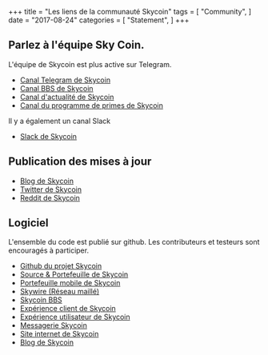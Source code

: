 +++
title = "Les liens de la communauté Skycoin"
tags = [
    "Community",
]
date = "2017-08-24"
categories = [
    "Statement",
]
+++

Parlez à l'équipe Sky Coin.
--------------------------

L'équipe de Skycoin est plus active sur Telegram.

* [Canal Telegram de Skycoin](https://t.me/Skycoin)
* [Canal BBS de Skycoin](https://t.me/skycoinbbs)
* [Canal d'actualité de Skycoin](https://t.me/skycoinnews)
* [Canal du programme de primes de Skycoin](https://t.me/skycoinbounty)

Il y a également un canal Slack 

* [Slack de Skycoin](https://skycoin.slack.com)

Publication des mises à jour
------------

* [Blog de Skycoin](https://blog.skycoin.net)
* [Twitter de Skycoin](https://twitter.com/skycoinproject)
* [Reddit de Skycoin](https://reddit.com/r/skycoinproject)

Logiciel
--------
L'ensemble du code est publié sur github. Les contributeurs et testeurs sont encouragés à participer.

* [Github du projet Skycoin](https://github.com/skycoin)
* [Source & Portefeuille de Skycoin](https://github.com/skycoin/skycoin)
* [Portefeuille mobile de Skycoin](https://github.com/skycoin/skycoin-mobilewallet)
* [Skywire (Réseau maillé)](https://github.com/skycoin/skywire)
* [Skycoin BBS](https://github.com/skycoin/bbs)
* [Expérience client de Skycoin](https://github.com/skycoin/cx)
* [Expérience utilisateur de Skycoin](https://github.com/skycoin/cxo)
* [Messagerie Skycoin](https://github.com/skycoin/net)
* [Site internet de Skycoin](https://github.com/skycoin/skycoin.net)
* [Blog de Skycoin](https://github.com/skycoin/blog)

